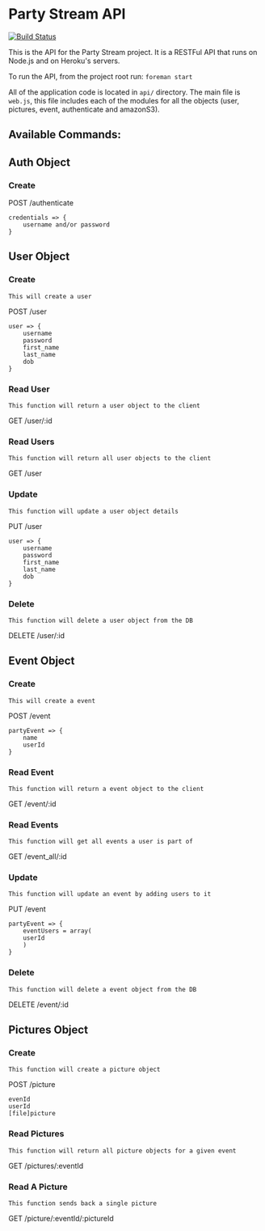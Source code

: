 Party Stream API
=============

[![Build Status](https://travis-ci.org/iToto/projectPS.png)](https://travis-ci.org/iToto/projectPS)


This is the API for the Party Stream project. It is a RESTFul API that runs on Node.js and on Heroku's servers.

To run the API, from the project root run:
`foreman start`

All of the application code is located in `api/` directory. The main file is `web.js`, this file includes each of the modules for all the objects (user, pictures, event, authenticate and amazonS3).


Available Commands:
---------------------


## Auth Object

### Create
POST /authenticate

    credentials => {
        username and/or password
    }

## User Object

### Create

    This will create a user

POST /user

    user => {
        username
        password
        first_name
        last_name
        dob
    }

### Read User

    This function will return a user object to the client

GET /user/:id


### Read Users

    This function will return all user objects to the client

GET /user

### Update

    This function will update a user object details

PUT /user

    user => {
        username
        password
        first_name
        last_name
        dob
    }

### Delete

    This function will delete a user object from the DB

DELETE /user/:id

## Event Object

### Create

    This will create a event

POST /event

    partyEvent => {
        name
        userId
    }

### Read Event

    This function will return a event object to the client

GET /event/:id


### Read Events

    This function will get all events a user is part of

GET /event_all/:id

### Update

    This function will update an event by adding users to it

PUT /event

    partyEvent => {
        eventUsers = array(
        userId
        )
    }

### Delete

    This function will delete a event object from the DB

DELETE /event/:id

## Pictures Object

### Create

    This function will create a picture object

POST /picture

    evenId
    userId
    [file]picture

### Read Pictures

    This function will return all picture objects for a given event

GET /pictures/:eventId

### Read A Picture

    This function sends back a single picture

GET /picture/:eventId/:pictureId
